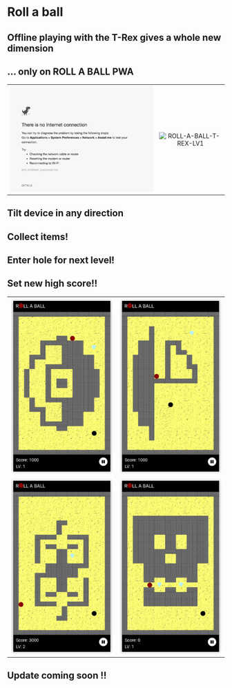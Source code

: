 # Roll a ball

## Offline playing with the T-Rex gives a whole new dimension

## ... only on ROLL A BALL PWA

|                                                                   |                                                            |
| :---------------------------------------------------------------: | :--------------------------------------------------------: |
| ![NO-INTERNET-CONNECTION-T-REX](./readmeImages/roll_a_ball10.gif) | ![ROLL-A-BALL-T-REX-LV1](./readmeImages/roll_a_ball11.gif) |

## Tilt device in any direction

## Collect items!

## Enter hole for next level!

## Set new high score!!

|                                                                      |                                                                      |
| :------------------------------------------------------------------: | :------------------------------------------------------------------: |
| <img  alt="roll-a-ball image" src="./readmeImages/roll_a_ball1.png"> | <img  alt="roll-a-ball image" src="./readmeImages/roll_a_ball2.png"> |
| <img  alt="roll-a-ball image" src="./readmeImages/roll_a_ball3.png"> | <img  alt="roll-a-ball image" src="./readmeImages/roll_a_ball4.png"> |

## Update coming soon !!

